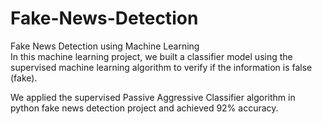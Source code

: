 # Fake-News-Detection
Fake News Detection using Machine Learning<br>
In this machine learning project, we built a classifier model using the supervised machine learning algorithm to verify if the information is false (fake).

We applied the supervised Passive Aggressive Classifier algorithm in python fake news detection project and achieved 92% accuracy.
